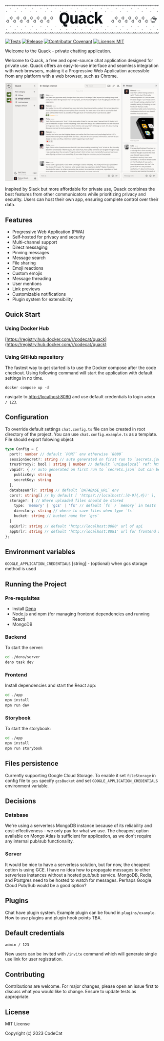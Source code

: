 <p align="center">
<picture>
  <source media="(prefers-color-scheme: dark)" srcset="app/public/dark.png">
  <img alt="Quack the best chat app on the market" src="app/public/light.png">
</picture>
</p>

[![Tests](https://github.com/raaymax/chat/actions/workflows/tests.yml/badge.svg)](https://github.com/raaymax/chat/actions/workflows/tests.yml)
[![Release](https://shields.io/github/v/release/raaymax/chat?display_name=tag)](https://shields.io/github/v/release/raaymax/chat?display_name=tag)
[![Contributor Covenant](https://img.shields.io/badge/Contributor%20Covenant-2.1-4baaaa.svg)](code_of_conduct.md)
[![License: MIT](https://img.shields.io/badge/License-MIT-yellow.svg)](https://opensource.org/licenses/MIT)

Welcome to the Quack - private chatting application.

Welcome to Quack, a free and open-source chat application designed for private use. Quack offers an easy-to-use interface and seamless integration with web browsers, making it a Progressive Web Application accessible from any platform with a web browser, such as Chrome.

<picture>
  <source media="(prefers-color-scheme: dark)" srcset="app/public/screenshot-dark.png">
  <img alt="Quack the best chat app on the market" src="app/public/screenshot-light.png">
</picture>

Inspired by Slack but more affordable for private use, Quack combines the best features from other communicators while prioritizing privacy and security. Users can host their own app, ensuring complete control over their data.

## Features

- Progressive Web Application (PWA)
- Self-hosted for privacy and security
- Multi-channel support
- Direct messaging
- Pinning messages
- Message search
- File sharing
- Emoji reactions
- Custom emojis
- Message threading
- User mentions
- Link previews
- Customizable notifications
- Plugin system for extensibility

## Quick Start
### Using Docker Hub
[https://registry.hub.docker.com/r/codecat/quack](https://registry.hub.docker.com/r/codecat/quack)

### Using GitHub repository
The fastest way to get started is to use the Docker compose after the code checkout. Using following command will start the application with default settings in no time.
```
docker compose up -d
```
navigate to [http://localhost:8080](http://localhost:8080) and use default credentials to login `admin / 123`.

## Configuration

To override default settings `chat.config.ts` file can be created in root directory of the project. You can use `chat.config.example.ts` as a template.
File should export folowing object:
```typescript
type Config = {
  port?: number // default `PORT` env otherwise `8080`
  sessionSecret?: string // auto generated on first run to `secrets.json` but can be overwritten here
  trustProxy?: bool | string | number // default `uniquelocal` ref: https://expressjs.com/en/guide/behind-proxies.html
  vapid?: { // auto generated on first run to `secrets.json` but can be overwritten here
    publicKey: string
    secretKey: string
  },
  databaseUrl?: string // default `DATABASE_URL` env
  cors?: string[] // by default [ 'https?://localhost(:[0-9]{,4})' ],
  storage?: { // Where uploaded files should be stored
    type: 'memory' | 'gcs' | 'fs' // default `fs` / `memory` in tests
    directory: string // where to save files when type `fs`
    bucket: string // bucket name for `gcs`
  }
  apiUrl?: string // default 'http://localhost:8080' url of api
  appUrl?: string // default 'http://localhost:8081' url for frontend app
};
```

## Environment variables

`GOOGLE_APPLICATION_CREDENTIALS` [string] - (optional) when gcs storage method is used

## Running the Project

### Pre-requisites
- Install [Deno](https://deno.land/)
- Node.js and npm (for managing frontend dependencies and running React)
- MongoDB

### Backend
To start the server:
```sh
cd ./deno/server
deno task dev
```

### Frontend
Install dependencies and start the React app:
```sh
cd ./app
npm install
npm run dev
```

### Storybook
To start the storybook:
```sh
cd ./app
npm install
npm run storybook
```

## Files persistence
Currently supporting Google Cloud Storage. To enable it set `fileStorage` in config file to `gcs` specify `gcsBucket`
and set `GOOGLE_APPLICATION_CREDENTIALS` environment variable.

## Decisions

### Database
We're using a serverless MongoDB instance because of its reliability and cost-effectiveness - we only pay for what we use.
The cheapest option available on Mongo Atlas is sufficient for application, as we don't require any internal pub/sub functionality.


### Server
It would be nice to have a serverless solution, but for now, the cheapest option is using GCE. 
I have no idea how to propagate messages to other serverless instances without a hosted pub/sub service.
MongoDB, Redis, and Postgres need to be hosted to watch for messages.
Perhaps Google Cloud Pub/Sub would be a good option?

## Plugins
Chat have plugin system. Example plugin can be found in `plugins/example`.
How to use plugins and plugin hook points TBA.


## Default credentials

```
admin / 123
```
New users can be invited with `/invite` command which will generate single use link for user registration.

## Contributing

Contributions are welcome. For major changes, please open an issue first to discuss what you would like to change. Ensure to update tests as appropriate.

## License

MIT License

Copyright (c) 2023 CodeCat
